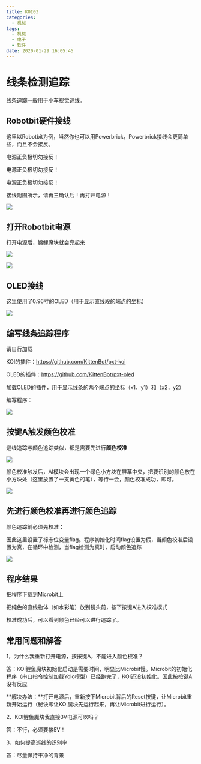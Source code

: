 ```yaml
---
title: KOI03
categories:
  - 机械
tags:
  - 机械
  - 电子
  - 软件
date: 2020-01-29 16:05:45
---
```


# 线条检测追踪

线条追踪一般用于小车视觉巡线。



## Robotbit硬件接线

这里以Robotbit为例，当然你也可以用Powerbrick，Powerbrick接线会更简单些，而且不会接反。

电源正负极切勿接反！

电源正负极切勿接反！

电源正负极切勿接反！



接线附图所示，请再三确认后！再打开电源！

![](KOI10/01.png)



## 打开Robotbit电源

打开电源后，锦鲤魔块就会亮起来

![](KOI10/02.png)

![](KOI10/03.png)



## OLED接线

这里使用了0.96寸的OLED（用于显示直线段的端点的坐标）

![](KOI04/03.png)



## 编写线条追踪程序

请自行加载

KOI的插件：https://github.com/KittenBot/pxt-koi

OLED的插件：https://github.com/KittenBot/pxt-oled

加载OLED的插件，用于显示线条的两个端点的坐标（x1，y1）和（x2，y2）



编写程序：

![](KOI04/02.png)





## 按键A触发颜色校准

巡线追踪与颜色追踪类似，都是需要先进行**颜色校准**

![](KOI03/02.png)



颜色校准触发后，AI模块会出现一个绿色小方块在屏幕中央，把要识别的颜色放在小方块处（这里放置了一支黄色的笔），等待一会，颜色校准成功，即可。

![](KOI04/04.png)



## 先进行颜色校准再进行颜色追踪

颜色追踪前必须先校准：

因此这里设置了标志位变量flag。程序初始化时间flag设置为假，当颜色校准后设置为真，在循环中检测，当flag检测为真时，启动颜色追踪

![](KOI04/05.png)



## 程序结果

把程序下载到Microbit上

把纯色的直线物体（如水彩笔）放到镜头前，按下按键A进入校准模式

校准成功后，可以看到颜色已经可以进行追踪了。



## 常用问题和解答

1，为什么我重新打开电源，按按键A，不能进入颜色校准？

答：KOI鲤鱼魔块初始化启动是需要时间，明显比Microbit慢。Microbit的初始化程序（串口指令控制加载Yolo模型）已经跑完了，KOI还没初始化。因此按按键A没有反应

**解决办法：**打开电源后，重新按下Microbit背后的Reset按键，让Microbit重新开始运行（秘诀即让KOI魔块先运行起来，再让Microbit进行运行）。



2、KOI鲤鱼魔块我直接3V电源可以吗？

答：不行，必须要接5V！



3、如何提高巡线的识别率

答：尽量保持干净的背景

